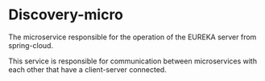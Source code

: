 # Discovery-micro

The microservice responsible for the operation of the EUREKA server from spring-cloud.

This service is responsible for communication between microservices with each other that have a client-server connected.
